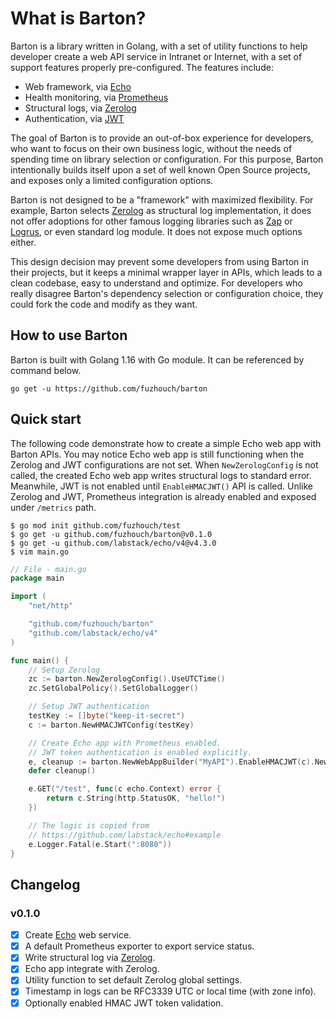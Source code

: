 # What is Barton?

Barton is a library written in Golang, with a set of utility functions
to help developer create a web API service in Intranet or Internet,
with a set of support features properly pre-configured. The features
include:

* Web framework, via [Echo](https://github.com/labstack/echo)
* Health monitoring, via [Prometheus](https://prometheus.io)
* Structural logs, via [Zerolog](https://github.com/rs/zerolog)
* Authentication, via [JWT](https://jwt.io)

The goal of Barton is to provide an out-of-box experience for developers,
who want to focus on their own business logic, without the needs of
spending time on library selection or configuration. For this purpose,
Barton intentionally builds itself upon a set of well known Open Source
projects, and exposes only a limited configuration options.

Barton is not designed to be a "framework" with maximized flexibility.
For example, Barton selects [Zerolog](https://github.com/rs/zerolog) as
structural log implementation, it does not offer adoptions for other 
famous logging libraries such as [Zap](https://github.com/uber-go/zap)
or [Logrus](https://github.com/sirupsen/logrus), or even standard log
module. It does not expose much options either.

This design decision may prevent some developers from using Barton in
their projects, but it keeps a minimal wrapper layer in APIs,
which leads to a clean codebase, easy to understand and optimize.
For developers who really disagree Barton's dependency selection or
configuration choice, they could fork the code and modify as they want.

## How to use Barton

Barton is built with Golang 1.16 with Go module. It can be referenced
by command below.

```
go get -u https://github.com/fuzhouch/barton
```

## Quick start

The following code demonstrate how to create a simple Echo web app with
Barton APIs. You may notice Echo web app is still functioning when
the Zerolog and JWT configurations are not set. When
``NewZerologConfig`` is not called, the created Echo web app writes
structural logs to standard error. Meanwhile, JWT is not enabled until
``EnableHMACJWT()`` API is called. Unlike Zerolog and JWT, Prometheus
integration is already enabled and exposed under ``/metrics`` path.

```
$ go mod init github.com/fuzhouch/test
$ go get -u github.com/fuzhouch/barton@v0.1.0
$ go get -u github.com/labstack/echo/v4@v4.3.0
$ vim main.go
```

```go
// File - main.go
package main

import (
	"net/http"

	"github.com/fuzhouch/barton"
	"github.com/labstack/echo/v4"
)

func main() {
	// Setup Zerolog
	zc := barton.NewZerologConfig().UseUTCTime()
	zc.SetGlobalPolicy().SetGlobalLogger()

	// Setup JWT authentication
	testKey := []byte("keep-it-secret")
	c := barton.NewHMACJWTConfig(testKey)

	// Create Echo app with Prometheus enabled.
	// JWT token authentication is enabled explicitly.
	e, cleanup := barton.NewWebAppBuilder("MyAPI").EnableHMACJWT(c).NewEcho()
	defer cleanup()

	e.GET("/test", func(c echo.Context) error {
		return c.String(http.StatusOK, "hello!")
	})

	// The logic is copied from
	// https://github.com/labstack/echo#example
	e.Logger.Fatal(e.Start(":8080"))
}
```

## Changelog

### v0.1.0

* [X] Create [Echo](https://github.com/labstack/echo) web service.
* [X] A default Prometheus exporter to export service status.
* [X] Write structural log via [Zerolog](https://github.com/rs/zerolog).
* [X] Echo app integrate with Zerolog.
* [X] Utility function to set default Zerolog global settings.
* [X] Timestamp in logs can be RFC3339 UTC or local time (with zone info).
* [X] Optionally enabled HMAC JWT token validation.
